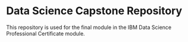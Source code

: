 # Data Science Capstone Repository
This repository is used for the final module in the IBM Data Science Professional Certificate module. 
